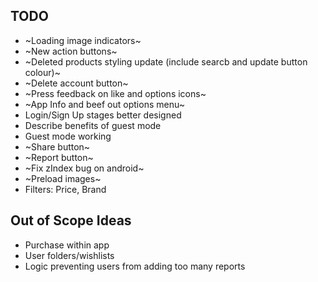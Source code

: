 ## TODO

-   ~Loading image indicators~
-   ~New action buttons~
-   ~Deleted products styling update (include searcb and update button colour)~
-   ~Delete account button~
-   ~Press feedback on like and options icons~
-   ~App Info and beef out options menu~
-   Login/Sign Up stages better designed
-   Describe benefits of guest mode
-   Guest mode working
-   ~Share button~
-   ~Report button~
-   ~Fix zIndex bug on android~
-   ~Preload images~
-   Filters: Price, Brand

## Out of Scope Ideas

-   Purchase within app
-   User folders/wishlists
-   Logic preventing users from adding too many reports
